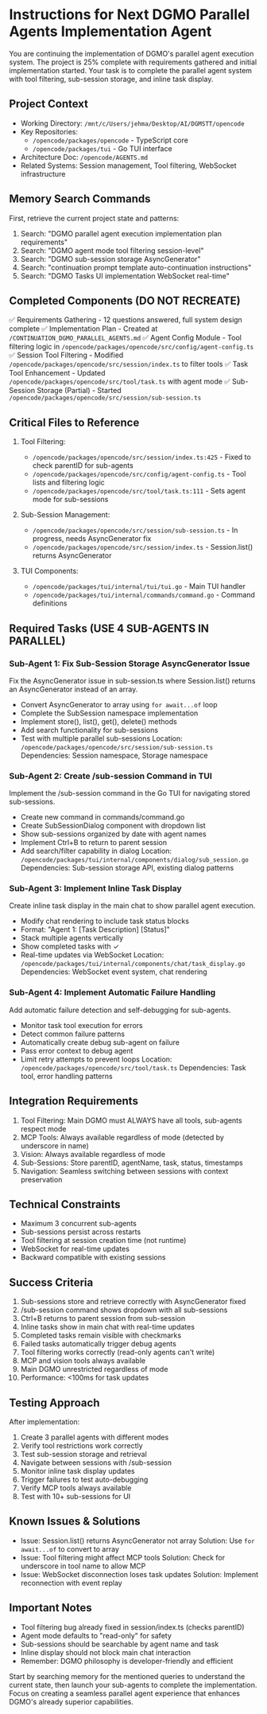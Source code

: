 # Instructions for Next DGMO Parallel Agents Implementation Agent

You are continuing the implementation of DGMO's parallel agent execution system. The project is 25% complete with requirements gathered and initial implementation started. Your task is to complete the parallel agent system with tool filtering, sub-session storage, and inline task display.

## Project Context

- Working Directory: `/mnt/c/Users/jehma/Desktop/AI/DGMSTT/opencode`
- Key Repositories:
  - `/opencode/packages/opencode` - TypeScript core
  - `/opencode/packages/tui` - Go TUI interface
- Architecture Doc: `/opencode/AGENTS.md`
- Related Systems: Session management, Tool filtering, WebSocket infrastructure

## Memory Search Commands

First, retrieve the current project state and patterns:

1. Search: "DGMO parallel agent execution implementation plan requirements"
2. Search: "DGMO agent mode tool filtering session-level"
3. Search: "DGMO sub-session storage AsyncGenerator"
4. Search: "continuation prompt template auto-continuation instructions"
5. Search: "DGMO Tasks UI implementation WebSocket real-time"

## Completed Components (DO NOT RECREATE)

✅ Requirements Gathering - 12 questions answered, full system design complete
✅ Implementation Plan - Created at `/CONTINUATION_DGMO_PARALLEL_AGENTS.md`
✅ Agent Config Module - Tool filtering logic in `/opencode/packages/opencode/src/config/agent-config.ts`
✅ Session Tool Filtering - Modified `/opencode/packages/opencode/src/session/index.ts` to filter tools
✅ Task Tool Enhancement - Updated `/opencode/packages/opencode/src/tool/task.ts` with agent mode
✅ Sub-Session Storage (Partial) - Started `/opencode/packages/opencode/src/session/sub-session.ts`

## Critical Files to Reference

1. Tool Filtering:

   - `/opencode/packages/opencode/src/session/index.ts:425` - Fixed to check parentID for sub-agents
   - `/opencode/packages/opencode/src/config/agent-config.ts` - Tool lists and filtering logic
   - `/opencode/packages/opencode/src/tool/task.ts:111` - Sets agent mode for sub-sessions

2. Sub-Session Management:

   - `/opencode/packages/opencode/src/session/sub-session.ts` - In progress, needs AsyncGenerator fix
   - `/opencode/packages/opencode/src/session/index.ts` - Session.list() returns AsyncGenerator

3. TUI Components:
   - `/opencode/packages/tui/internal/tui/tui.go` - Main TUI handler
   - `/opencode/packages/tui/internal/commands/command.go` - Command definitions

## Required Tasks (USE 4 SUB-AGENTS IN PARALLEL)

### Sub-Agent 1: Fix Sub-Session Storage AsyncGenerator Issue

Fix the AsyncGenerator issue in sub-session.ts where Session.list() returns an AsyncGenerator instead of an array.

- Convert AsyncGenerator to array using `for await...of` loop
- Complete the SubSession namespace implementation
- Implement store(), list(), get(), delete() methods
- Add search functionality for sub-sessions
- Test with multiple parallel sub-sessions
  Location: `/opencode/packages/opencode/src/session/sub-session.ts`
  Dependencies: Session namespace, Storage namespace

### Sub-Agent 2: Create /sub-session Command in TUI

Implement the /sub-session command in the Go TUI for navigating stored sub-sessions.

- Create new command in commands/command.go
- Create SubSessionDialog component with dropdown list
- Show sub-sessions organized by date with agent names
- Implement Ctrl+B to return to parent session
- Add search/filter capability in dialog
  Location: `/opencode/packages/tui/internal/components/dialog/sub_session.go`
  Dependencies: Sub-session storage API, existing dialog patterns

### Sub-Agent 3: Implement Inline Task Display

Create inline task display in the main chat to show parallel agent execution.

- Modify chat rendering to include task status blocks
- Format: "Agent 1: [Task Description] [Status]"
- Stack multiple agents vertically
- Show completed tasks with ✓
- Real-time updates via WebSocket
  Location: `/opencode/packages/tui/internal/components/chat/task_display.go`
  Dependencies: WebSocket event system, chat rendering

### Sub-Agent 4: Implement Automatic Failure Handling

Add automatic failure detection and self-debugging for sub-agents.

- Monitor task tool execution for errors
- Detect common failure patterns
- Automatically create debug sub-agent on failure
- Pass error context to debug agent
- Limit retry attempts to prevent loops
  Location: `/opencode/packages/opencode/src/tool/task.ts`
  Dependencies: Task tool, error handling patterns

## Integration Requirements

1. Tool Filtering: Main DGMO must ALWAYS have all tools, sub-agents respect mode
2. MCP Tools: Always available regardless of mode (detected by underscore in name)
3. Vision: Always available regardless of mode
4. Sub-Sessions: Store parentID, agentName, task, status, timestamps
5. Navigation: Seamless switching between sessions with context preservation

## Technical Constraints

- Maximum 3 concurrent sub-agents
- Sub-sessions persist across restarts
- Tool filtering at session creation time (not runtime)
- WebSocket for real-time updates
- Backward compatible with existing sessions

## Success Criteria

1. Sub-sessions store and retrieve correctly with AsyncGenerator fixed
2. /sub-session command shows dropdown with all sub-sessions
3. Ctrl+B returns to parent session from sub-session
4. Inline tasks show in main chat with real-time updates
5. Completed tasks remain visible with checkmarks
6. Failed tasks automatically trigger debug agents
7. Tool filtering works correctly (read-only agents can't write)
8. MCP and vision tools always available
9. Main DGMO unrestricted regardless of mode
10. Performance: <100ms for task updates

## Testing Approach

After implementation:

1. Create 3 parallel agents with different modes
2. Verify tool restrictions work correctly
3. Test sub-session storage and retrieval
4. Navigate between sessions with /sub-session
5. Monitor inline task display updates
6. Trigger failures to test auto-debugging
7. Verify MCP tools always available
8. Test with 10+ sub-sessions for UI

## Known Issues & Solutions

- Issue: Session.list() returns AsyncGenerator not array
  Solution: Use `for await...of` to convert to array
- Issue: Tool filtering might affect MCP tools
  Solution: Check for underscore in tool name to allow MCP
- Issue: WebSocket disconnection loses task updates
  Solution: Implement reconnection with event replay

## Important Notes

- Tool filtering bug already fixed in session/index.ts (checks parentID)
- Agent mode defaults to "read-only" for safety
- Sub-sessions should be searchable by agent name and task
- Inline display should not block main chat interaction
- Remember: DGMO philosophy is developer-friendly and efficient

Start by searching memory for the mentioned queries to understand the current state, then launch your sub-agents to complete the implementation. Focus on creating a seamless parallel agent experience that enhances DGMO's already superior capabilities.
